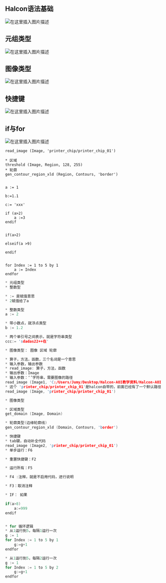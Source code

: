 ﻿## Halcon语法基础
![在这里插入图片描述](https://i-blog.csdnimg.cn/direct/8e0f6e38d0644a4890392ecf395c9655.png)

## 元组类型
![在这里插入图片描述](https://i-blog.csdnimg.cn/direct/45e326c64fae44ec9dce8f7621170e9d.png)
## 图像类型
![在这里插入图片描述](https://i-blog.csdnimg.cn/direct/bdbac973d1b84a8ab6811f6d2ca67c06.png)

## 快捷键

![在这里插入图片描述](https://i-blog.csdnimg.cn/direct/2eb17edfb9424974aff3de8a2f7ca8d5.png)

## if与for
![在这里插入图片描述](https://i-blog.csdnimg.cn/direct/ef39b59204bc42ae978e184f0b0f441e.png)


```
read_image (Image, 'printer_chip/printer_chip_01')

* 区域
threshold (Image, Region, 128, 255)
* 轮廓
gen_contour_region_xld (Region, Contours, 'border')


a := 1

b:=1.1

c:= 'xxx'

if (a>2)
    a :=3
endif


if(a>2)
    
elseif(a >9)
    
endif


for Index := 1 to 5 by 1
    a := Index
endfor
```

```cpp
* 元组类型
* 整数型

* := 是赋值意思
* 2赋值给了a

* 整数类型
a := 2

* 带小数点，就浮点类型
b := 1.2

* 两个单引号之间表示，就是字符串类型
ccc:= 'sdadas22++在'

* 图像类型： 图像 区域 轮廓

* 算子，方法，函数，三个名词是一个意思
* 输入参数，输出参数
* read_image: 算子，方法，函数
* 输出参数：Image
* 输入参数：‘’字符串，需要图像的路径
read_image (Image1, 'C:/Users/Jumy/Desktop/Halcon-AOI教学资料/Halcon-AOI教学资料/程序与图像/01入门程序/1.bmp')
* 这个 'printer_chip/printer_chip_01'是halcon自带的，前面已经有了一个默认路径
read_image (Image, 'printer_chip/printer_chip_01')

* 图像类型

* 区域类型
get_domain (Image, Domain)

* 轮廓类型(边缘轮廓线)
gen_contour_region_xld (Domain, Contours, 'border')

* 快捷键
* tab键，自动补全代码
read_image (Image2, 'printer_chip/printer_chip_01')
* 单步运行：F6

* 重置快捷键：F2

* 运行所有：F5

* F4 :注释，就是不启用代码，进行说明

* F3：取消注释

* IF： 如果

if(a>8)
    a:=999
endif


* for 循环逻辑
* 从1运行到5，每隔1运行一次
g := 1
for Index := 1 to 5 by 1
    g:=g+1
endfor

* 从1运行到5，每隔2运行一次
g := 1
for Index := 1 to 5 by 2
    g:=g+1
endfor
```


